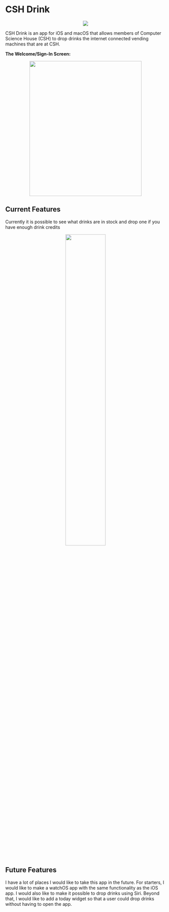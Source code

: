 # CSH Drink

<p align="center">
  <img src="https://csh.rit.edu/~lontronix/iDrink/icon.png">
</p>

CSH Drink is an app for iOS and macOS that allows members of Computer Science House (CSH) to drop drinks the internet connected vending machines 
that are at CSH. 

**The Welcome/Sign-In Screen:**

<p align="center">
  <img src="https://csh.rit.edu/~lontronix/iDrink/welcome-screen.png" width="352" height="423">
</p>

## Current Features
Currently it is possible to see what drinks are in stock and drop one if you have enough drink credits

<p align="center">
  <img src="https://user-images.githubusercontent.com/31291523/78620755-7b4e6300-7846-11ea-8878-60cf826fdf3d.PNG" 
   style="width: 50%; height: 50%"/>
</p>


## Future Features
I have a lot of places I would like to take this app in the future. For starters, I would like to make a watchOS app with the same functionality as the
iOS app. I would also like to make it possible to drop drinks using Siri. Beyond that, I would like to add a today widget so that a user could drop drinks
without having to open the app.
